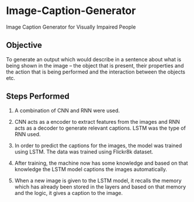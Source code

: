 # Image-Caption-Generator

Image Caption Generator for Visually Impaired People

## Objective

To generate an output which would describe in a sentence about what is being shown in the image – the object that is present, their properties and the action that is being performed and the interaction between the objects etc.

## Steps Performed

1. A combination of CNN and RNN were used.

2. CNN acts as a encoder to extract features from the images and RNN acts as a decoder to generate relevant captions. LSTM was the type of RNN used.

3. In order to predict the captions for the images, the model was trained using LSTM.  The data was trained using Flickr8k dataset.

4. After training, the machine now has some knowledge and based on that knowledge the LSTM model captions the images automatically.

5. When a new image is given to the LSTM model, it recalls the memory which has already been stored in the layers and based on that memory and the logic, it gives a caption to the image.

